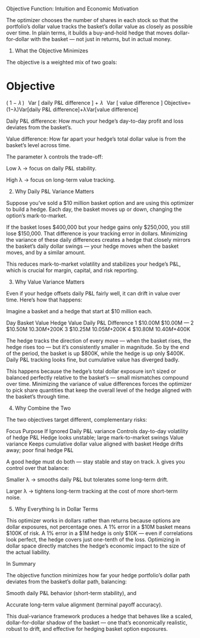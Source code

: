 Objective Function: Intuition and Economic Motivation

The optimizer chooses the number of shares in each stock so that the portfolio’s dollar value tracks the basket’s dollar value as closely as possible over time.
In plain terms, it builds a buy-and-hold hedge that moves dollar-for-dollar with the basket — not just in returns, but in actual money.

1. What the Objective Minimizes

The objective is a weighted mix of two goals:

Objective
=
(
1
−
𝜆
)
 
Var
[
daily P&L difference
]
+
𝜆
 
Var
[
value difference
]
Objective=(1−λ)Var[daily P&L difference]+λVar[value difference]

Daily P&L difference:
How much your hedge’s day-to-day profit and loss deviates from the basket’s.

Value difference:
How far apart your hedge’s total dollar value is from the basket’s level across time.

The parameter λ controls the trade-off:

Low λ → focus on daily P&L stability.

High λ → focus on long-term value tracking.

2. Why Daily P&L Variance Matters

Suppose you’ve sold a $10 million basket option and are using this optimizer to build a hedge.
Each day, the basket moves up or down, changing the option’s mark-to-market.

If the basket loses $400,000 but your hedge gains only $250,000, you still lose $150,000.
That difference is your tracking error in dollars.
Minimizing the variance of these daily differences creates a hedge that closely mirrors the basket’s daily dollar swings — your hedge moves when the basket moves, and by a similar amount.

This reduces mark-to-market volatility and stabilizes your hedge’s P&L, which is crucial for margin, capital, and risk reporting.

3. Why Value Variance Matters

Even if your hedge offsets daily P&L fairly well, it can drift in value over time.
Here’s how that happens:

Imagine a basket and a hedge that start at $10 million each.

Day	Basket Value	Hedge Value	Daily P&L Difference
1	$10.00M	$10.00M	—
2	$10.50M	$10.30M	+$200K
3	$10.25M	$10.05M	+$200K
4	$10.80M	$10.40M	+$400K

The hedge tracks the direction of every move — when the basket rises, the hedge rises too — but it’s consistently smaller in magnitude.
So by the end of the period, the basket is up $800K, while the hedge is up only $400K.
Daily P&L tracking looks fine, but cumulative value has diverged badly.

This happens because the hedge’s total dollar exposure isn’t sized or balanced perfectly relative to the basket’s — small mismatches compound over time.
Minimizing the variance of value differences forces the optimizer to pick share quantities that keep the overall level of the hedge aligned with the basket’s through time.

4. Why Combine the Two

The two objectives target different, complementary risks:

Focus	Purpose	If Ignored
Daily P&L variance	Controls day-to-day volatility of hedge P&L	Hedge looks unstable; large mark-to-market swings
Value variance	Keeps cumulative dollar value aligned with basket	Hedge drifts away; poor final hedge P&L

A good hedge must do both — stay stable and stay on track.
λ gives you control over that balance:

Smaller λ → smooths daily P&L but tolerates some long-term drift.

Larger λ → tightens long-term tracking at the cost of more short-term noise.

5. Why Everything Is in Dollar Terms

This optimizer works in dollars rather than returns because options are dollar exposures, not percentage ones.
A 1% error in a $10M basket means $100K of risk.
A 1% error in a $1M hedge is only $10K — even if correlations look perfect, the hedge covers just one-tenth of the loss.
Optimizing in dollar space directly matches the hedge’s economic impact to the size of the actual liability.

In Summary

The objective function minimizes how far your hedge portfolio’s dollar path deviates from the basket’s dollar path, balancing:

Smooth daily P&L behavior (short-term stability), and

Accurate long-term value alignment (terminal payoff accuracy).

This dual-variance framework produces a hedge that behaves like a scaled, dollar-for-dollar shadow of the basket — one that’s economically realistic, robust to drift, and effective for hedging basket option exposures.
